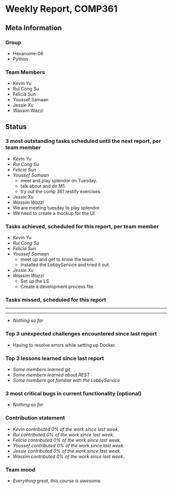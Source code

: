 # Weekly Report, COMP361

## Meta Information

### Group

 * Hexanome-06
 * Python

### Team Members

 * Kevin Yu
 * Rui Cong Su
 * Felicia Sun
 * Youssef Samaan
 * Jessie Xu
 * Wassim Wazzi

## Status

### 3 most outstanding tasks scheduled until the next report, per team member

 * *Kevin Yu*
 * *Rui Cong Su*
 * *Felicia Sun*
 * *Youssef Samaan*
   * meet and play splendor on Tuesday.
   * talk about and do M1.
   * try out the comp 361 restify exercises.
 * *Jessie Xu*
 * *Wassim Wazzi*
 * We are meeting tuesday to play splendor
 * We need to create a mockup for the UI.

### Tasks achieved, scheduled for this report, per team member

 * *Kevin Yu*
 * *Rui Cong Su*
 * *Felicia Sun*
 * *Youssef Samaan*
   * meet up and get to know the team.
   * Installed the LobbyService and tried it out.
 * *Jessie Xu*
 * *Wassim Wazzi*
   * Set up the LS.
   * Create a development process file.

### Tasks missed, scheduled for this report

 * **
 * **
 * *Nothing so far*

### Top 3 unexpected challenges encountered since last report

 * Having to resolve errors while setting up Docker.


### Top 3 lessons learned since last report

 * *Some members learned git*
 * *Some members learned about REST*
 * *Some members got familiar with the LobbyService*

### 3 most critical bugs in current functionality (optional)

 * *Nothing so far*


### Contribution statement

 * *Kevin contributed 0% of the work since last week.*
 * *Rui contributed 0% of the work since last week.*
 * *Felicia contributed 0% of the work since last week.*
 * *Youssef contributed 0% of the work since last week.*
 * *Jessie contributed 0% of the work since last week.*
 * *Wassim contributed 0% of the work since last week.*

### Team mood

 * *Everything great, this course is awesome.*
